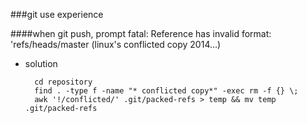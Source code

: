 ###git use experience

####when git push, prompt fatal: Reference has invalid format: 'refs/heads/master (linux's conflicted copy 2014...)

- solution

		cd repository
		find . -type f -name "* conflicted copy*" -exec rm -f {} \;
		awk '!/conflicted/' .git/packed-refs > temp && mv temp .git/packed-refs